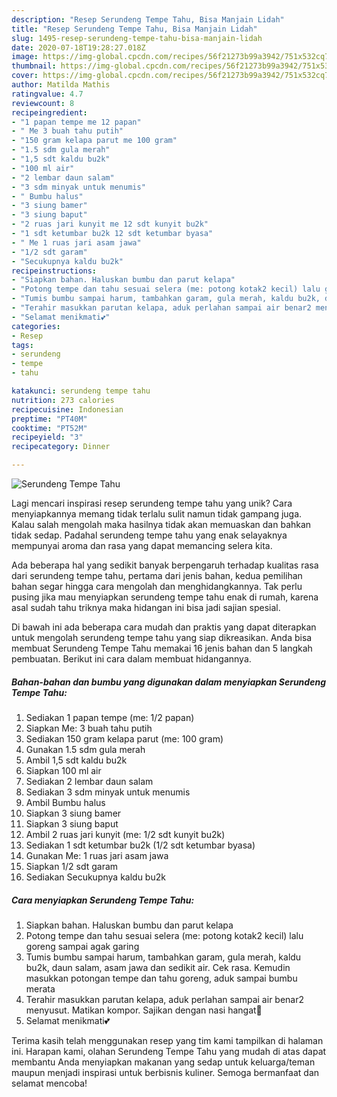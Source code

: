 ```yaml
---
description: "Resep Serundeng Tempe Tahu, Bisa Manjain Lidah"
title: "Resep Serundeng Tempe Tahu, Bisa Manjain Lidah"
slug: 1495-resep-serundeng-tempe-tahu-bisa-manjain-lidah
date: 2020-07-18T19:28:27.018Z
image: https://img-global.cpcdn.com/recipes/56f21273b99a3942/751x532cq70/serundeng-tempe-tahu-foto-resep-utama.jpg
thumbnail: https://img-global.cpcdn.com/recipes/56f21273b99a3942/751x532cq70/serundeng-tempe-tahu-foto-resep-utama.jpg
cover: https://img-global.cpcdn.com/recipes/56f21273b99a3942/751x532cq70/serundeng-tempe-tahu-foto-resep-utama.jpg
author: Matilda Mathis
ratingvalue: 4.7
reviewcount: 8
recipeingredient:
- "1 papan tempe me 12 papan"
- " Me 3 buah tahu putih"
- "150 gram kelapa parut me 100 gram"
- "1.5 sdm gula merah"
- "1,5 sdt kaldu bu2k"
- "100 ml air"
- "2 lembar daun salam"
- "3 sdm minyak untuk menumis"
- " Bumbu halus"
- "3 siung bamer"
- "3 siung baput"
- "2 ruas jari kunyit me 12 sdt kunyit bu2k"
- "1 sdt ketumbar bu2k 12 sdt ketumbar byasa"
- " Me 1 ruas jari asam jawa"
- "1/2 sdt garam"
- "Secukupnya kaldu bu2k"
recipeinstructions:
- "Siapkan bahan. Haluskan bumbu dan parut kelapa"
- "Potong tempe dan tahu sesuai selera (me: potong kotak2 kecil) lalu goreng sampai agak garing"
- "Tumis bumbu sampai harum, tambahkan garam, gula merah, kaldu bu2k, daun salam, asam jawa dan sedikit air. Cek rasa. Kemudin masukkan potongan tempe dan tahu goreng, aduk sampai bumbu merata"
- "Terahir masukkan parutan kelapa, aduk perlahan sampai air benar2 menyusut. Matikan kompor. Sajikan dengan nasi hangat🤗"
- "Selamat menikmati💕"
categories:
- Resep
tags:
- serundeng
- tempe
- tahu

katakunci: serundeng tempe tahu 
nutrition: 273 calories
recipecuisine: Indonesian
preptime: "PT40M"
cooktime: "PT52M"
recipeyield: "3"
recipecategory: Dinner

---
```



![Serundeng Tempe Tahu](https://img-global.cpcdn.com/recipes/56f21273b99a3942/751x532cq70/serundeng-tempe-tahu-foto-resep-utama.jpg)

Lagi mencari inspirasi resep serundeng tempe tahu yang unik? Cara menyiapkannya memang tidak terlalu sulit namun tidak gampang juga. Kalau salah mengolah maka hasilnya tidak akan memuaskan dan bahkan tidak sedap. Padahal serundeng tempe tahu yang enak selayaknya mempunyai aroma dan rasa yang dapat memancing selera kita.



Ada beberapa hal yang sedikit banyak berpengaruh terhadap kualitas rasa dari serundeng tempe tahu, pertama dari jenis bahan, kedua pemilihan bahan segar hingga cara mengolah dan menghidangkannya. Tak perlu pusing jika mau menyiapkan serundeng tempe tahu enak di rumah, karena asal sudah tahu triknya maka hidangan ini bisa jadi sajian spesial.


Di bawah ini ada beberapa cara mudah dan praktis yang dapat diterapkan untuk mengolah serundeng tempe tahu yang siap dikreasikan. Anda bisa membuat Serundeng Tempe Tahu memakai 16 jenis bahan dan 5 langkah pembuatan. Berikut ini cara dalam membuat hidangannya.

<!--inarticleads1-->

##### Bahan-bahan dan bumbu yang digunakan dalam menyiapkan Serundeng Tempe Tahu:

1. Sediakan 1 papan tempe (me: 1/2 papan)
1. Siapkan  Me: 3 buah tahu putih
1. Sediakan 150 gram kelapa parut (me: 100 gram)
1. Gunakan 1.5 sdm gula merah
1. Ambil 1,5 sdt kaldu bu2k
1. Siapkan 100 ml air
1. Sediakan 2 lembar daun salam
1. Sediakan 3 sdm minyak untuk menumis
1. Ambil  Bumbu halus
1. Siapkan 3 siung bamer
1. Siapkan 3 siung baput
1. Ambil 2 ruas jari kunyit (me: 1/2 sdt kunyit bu2k)
1. Sediakan 1 sdt ketumbar bu2k (1/2 sdt ketumbar byasa)
1. Gunakan  Me: 1 ruas jari asam jawa
1. Siapkan 1/2 sdt garam
1. Sediakan Secukupnya kaldu bu2k




<!--inarticleads2-->

##### Cara menyiapkan Serundeng Tempe Tahu:

1. Siapkan bahan. Haluskan bumbu dan parut kelapa
1. Potong tempe dan tahu sesuai selera (me: potong kotak2 kecil) lalu goreng sampai agak garing
1. Tumis bumbu sampai harum, tambahkan garam, gula merah, kaldu bu2k, daun salam, asam jawa dan sedikit air. Cek rasa. Kemudin masukkan potongan tempe dan tahu goreng, aduk sampai bumbu merata
1. Terahir masukkan parutan kelapa, aduk perlahan sampai air benar2 menyusut. Matikan kompor. Sajikan dengan nasi hangat🤗
1. Selamat menikmati💕




Terima kasih telah menggunakan resep yang tim kami tampilkan di halaman ini. Harapan kami, olahan Serundeng Tempe Tahu yang mudah di atas dapat membantu Anda menyiapkan makanan yang sedap untuk keluarga/teman maupun menjadi inspirasi untuk berbisnis kuliner. Semoga bermanfaat dan selamat mencoba!
